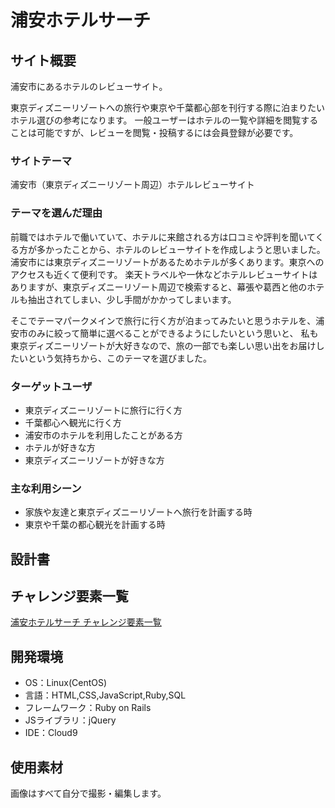 # 浦安ホテルサーチ

## サイト概要
浦安市にあるホテルのレビューサイト。

東京ディズニーリゾートへの旅行や東京や千葉都心部を刊行する際に泊まりたいホテル選びの参考になります。
一般ユーザーはホテルの一覧や詳細を閲覧することは可能ですが、レビューを閲覧・投稿するには会員登録が必要です。

### サイトテーマ
浦安市（東京ディズニーリゾート周辺）ホテルレビューサイト

### テーマを選んだ理由

前職ではホテルで働いていて、ホテルに来館される方は口コミや評判を聞いてくる方が多かったことから、ホテルのレビューサイトを作成しようと思いました。
浦安市には東京ディズニーリゾートがあるためホテルが多くあります。東京へのアクセスも近くて便利です。
楽天トラベルや一休などホテルレビューサイトはありますが、東京ディズニーリゾート周辺で検索すると、幕張や葛西と他のホテルも抽出されてしまい、少し手間がかかってしまいます。

そこでテーマパークメインで旅行に行く方が泊まってみたいと思うホテルを、浦安市のみに絞って簡単に選べることができるようにしたいという思いと、
私も東京ディズニーリゾートが大好きなので、旅の一部でも楽しい思い出をお届けしたいという気持ちから、このテーマを選びました。

### ターゲットユーザ

- 東京ディズニーリゾートに旅行に行く方
- 千葉都心へ観光に行く方
- 浦安市のホテルを利用したことがある方
- ホテルが好きな方
- 東京ディズニーリゾートが好きな方

### 主な利用シーン

- 家族や友達と東京ディズニーリゾートへ旅行を計画する時
- 東京や千葉の都心観光を計画する時

## 設計書


## チャレンジ要素一覧
[浦安ホテルサーチ チャレンジ要素一覧](https://docs.google.com/spreadsheets/d/1g0c8Bz8RHw8O-zL7bRNLPVbDtSNMyuum_2vkwjnZWr4/edit#gid=0)

## 開発環境
- OS：Linux(CentOS)
- 言語：HTML,CSS,JavaScript,Ruby,SQL
- フレームワーク：Ruby on Rails
- JSライブラリ：jQuery
- IDE：Cloud9

## 使用素材

画像はすべて自分で撮影・編集します。
